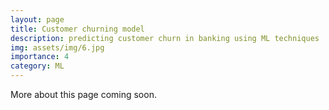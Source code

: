 ```yaml
---
layout: page
title: Customer churning model
description: predicting customer churn in banking using ML techniques
img: assets/img/6.jpg
importance: 4
category: ML
---
```


More about this page coming soon.
